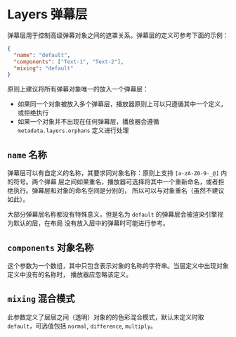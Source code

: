 # Layers 弹幕层
弹幕层用于控制高级弹幕对象之间的遮罩关系。弹幕层的定义可参考下面的示例：
````JSON
{
  "name": "default",
  "components": ["Text-1", "Text-2"],
  "mixing": "default"
}
````

原则上建议将所有弹幕对象唯一的放入一个弹幕层：
- 如果同一个对象被放入多个弹幕层，播放器原则上可以只遵循其中一个定义，或拒绝执行
- 如果一个对象并不出现在任何弹幕层，播放器会遵循 `metadata.layers.orphans` 定义进行处理

## `name` 名称
弹幕层可以有自定义的名称，其要求同对象名称：原则上支持 `[a-zA-Z0-9-_@]` 内的符号。两个弹幕
层之间如果重名，播放器可选择将其中一个重新命名，或者拒绝执行。弹幕层和对象的命名空间是分别的，
所以可以与对象重名（虽然不建议如此）。

大部分弹幕层名称都没有特殊意义，但是名为 `default` 的弹幕层会被渲染引擎视为默认的层，在布局
没有放入层中的弹幕时可能进行参考。

## `components` 对象名称
这个参数为一个数组，其中只包含表示对象的名称的字符串。当层定义中出现对象定义中没有的名称时，
播放器应忽略该定义。

## `mixing` 混合模式
此参数定义了层层之间（透明）对象的的色彩混合模式，默认未定义时取 `default`，可选值包括
`normal`, `difference`, `multiply`。

